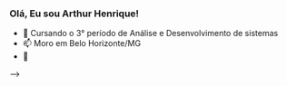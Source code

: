 ### Olá, Eu sou Arthur Henrique!

<link rel="stylesheet" href="https://cdn.jsdelivr.net/gh/devicons/devicon@v2.15.1/devicon.min.css">

- 🔭 Cursando o 3° período de Análise e Desenvolvimento de sistemas
- 📫 Moro em Belo Horizonte/MG
- 🌱  <i class="devicon-html5-plain"></i>

-->
